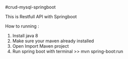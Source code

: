 #crud-mysql-springboot

This is Restfull API with Springboot

How to running :
1. Install java 8
2. Make sure your maven already installed
3. Open Import Maven project
4. Run spring boot with terminal >> mvn spring-boot:run

